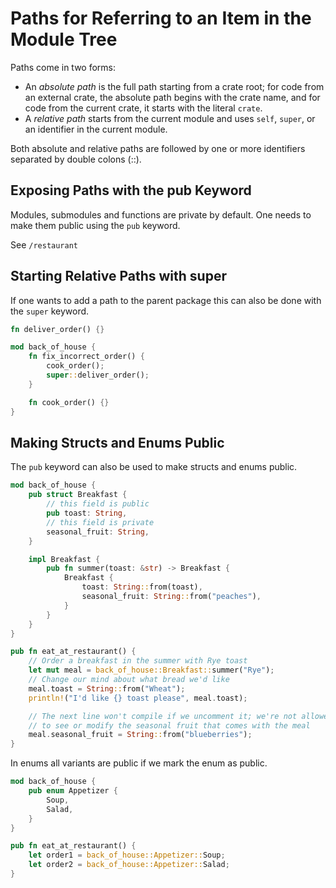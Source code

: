 # Paths for Referring to an Item in the Module Tree

Paths come in two forms:

- An _absolute path_ is the full path starting from a crate root; for code from an external crate, the absolute path begins with the crate name, and for code from the current crate, it starts with the literal `crate`.
- A _relative path_ starts from the current module and uses `self`, `super`, or an identifier in the current module.

Both absolute and relative paths are followed by one or more identifiers separated by double colons (::).

## Exposing Paths with the pub Keyword

Modules, submodules and functions are private by default. One needs to make them public using the `pub` keyword.

See `/restaurant`

## Starting Relative Paths with super

If one wants to add a path to the parent package this can also be done with the `super` keyword.

```rs
fn deliver_order() {}

mod back_of_house {
    fn fix_incorrect_order() {
        cook_order();
        super::deliver_order();
    }

    fn cook_order() {}
}
```

## Making Structs and Enums Public

The `pub` keyword can also be used to make structs and enums public.

```rs
mod back_of_house {
    pub struct Breakfast {
        // this field is public
        pub toast: String,
        // this field is private
        seasonal_fruit: String,
    }

    impl Breakfast {
        pub fn summer(toast: &str) -> Breakfast {
            Breakfast {
                toast: String::from(toast),
                seasonal_fruit: String::from("peaches"),
            }
        }
    }
}

pub fn eat_at_restaurant() {
    // Order a breakfast in the summer with Rye toast
    let mut meal = back_of_house::Breakfast::summer("Rye");
    // Change our mind about what bread we'd like
    meal.toast = String::from("Wheat");
    println!("I'd like {} toast please", meal.toast);

    // The next line won't compile if we uncomment it; we're not allowed
    // to see or modify the seasonal fruit that comes with the meal
    meal.seasonal_fruit = String::from("blueberries");
}
```

In enums all variants are public if we mark the enum as public.

```rs
mod back_of_house {
    pub enum Appetizer {
        Soup,
        Salad,
    }
}

pub fn eat_at_restaurant() {
    let order1 = back_of_house::Appetizer::Soup;
    let order2 = back_of_house::Appetizer::Salad;
}
```
